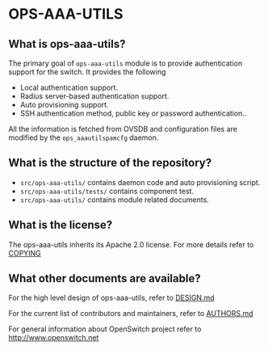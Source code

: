 OPS-AAA-UTILS
===========

What is ops-aaa-utils?
----------------
The primary goal of `ops-aaa-utils` module is to provide authentication support for the switch. It provides the following

- Local authentication support.
- Radius server-based authentication support.
- Auto provisioning support.
- SSH authentication method, public key or password authentication..

All the information is fetched from OVSDB and configuration files are modified by the `ops_aaautilspamcfg` daemon.

What is the structure of the repository?
----------------------------------------

- `src/ops-aaa-utils/` contains daemon code and auto provisioning script.
- `src/ops-aaa-utils/tests/` contains component test.
- `src/ops-aaa-utils/` contains module related documents.

What is the license?
--------------------
The ops-aaa-utils inherits its Apache 2.0 license. For more details refer to [COPYING](http://www.apache.org/licenses/LICENSE-2.0)

What other documents are available?
-----------------------------------
For the high level design of ops-aaa-utils, refer to [DESIGN.md](DESIGN.md)

For the current list of contributors and maintainers, refer to [AUTHORS.md](AUTHORS.md)

For general information about OpenSwitch project refer to http://www.openswitch.net
